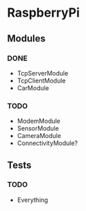 # RaspberryPi
## Modules
### DONE
- TcpServerModule
- TcpClientModule
- CarModule
### TODO
- ModemModule
- SensorModule
- CameraModule
- ConnectivityModule?
## Tests
### TODO
- Everything
